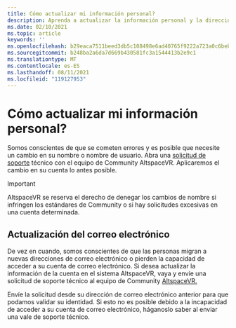 ```yaml
---
title: Cómo actualizar mi información personal?
description: Aprenda a actualizar la información personal y la dirección de correo electrónico en su cuenta de AltspaceVR o a presentar un problema de soporte técnico.
ms.date: 02/10/2021
ms.topic: article
keywords: ''
ms.openlocfilehash: b29eaca7511beed3db5c108498e6ad40765f9222a723a0c6beb8e4005db5f30b
ms.sourcegitcommit: b248ba2a6da7d669b430581fc3a1544413b2e9c1
ms.translationtype: MT
ms.contentlocale: es-ES
ms.lasthandoff: 08/11/2021
ms.locfileid: "119127953"
---
```

# <a name="how-do-i-update-my-personal-information"></a>Cómo actualizar mi información personal?

Somos conscientes de que se cometen errores y es posible que necesite un cambio en su nombre o nombre de usuario. Abra una [solicitud de soporte](https://help.altvr.com/hc/requests/new) técnico con el equipo de Community AltspaceVR. Aplicaremos el cambio en su cuenta lo antes posible.

> [!IMPORTANT]
> AltspaceVR se reserva el derecho de denegar los cambios de nombre si infringen los estándares de Community o si hay solicitudes excesivas en una cuenta determinada.

## <a name="updating-your-email"></a>Actualización del correo electrónico

De vez en cuando, somos conscientes de que las personas migran a nuevas direcciones de correo electrónico o pierden la capacidad de acceder a su cuenta de correo electrónico. Si desea actualizar la información de la cuenta en el sistema AltspaceVR, vaya y envíe una solicitud de soporte técnico al equipo de Community [AltspaceVR.](https://help.altvr.com/hc/requests/new) 

Envíe la solicitud desde su dirección de correo electrónico anterior para que podamos validar su identidad. Si esto no es posible debido a la incapacidad de acceder a su cuenta de correo electrónico, háganoslo saber al enviar una vale de soporte técnico.